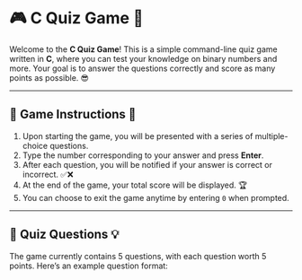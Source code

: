 # 🎮 **C Quiz Game** 🧠

Welcome to the **C Quiz Game**! This is a simple command-line quiz game written in **C**, where you can test your knowledge on binary numbers and more. Your goal is to answer the questions correctly and score as many points as possible. 😎

---

## 📜 **Game Instructions** 📝

1. Upon starting the game, you will be presented with a series of multiple-choice questions. 
2. Type the number corresponding to your answer and press **Enter**. 
3. After each question, you will be notified if your answer is correct or incorrect. ✅❌
4. At the end of the game, your total score will be displayed. 🏆
5. You can choose to exit the game anytime by entering `0` when prompted.

---

## 🔢 **Quiz Questions** 💡

The game currently contains 5 questions, with each question worth 5 points. Here’s an example question format:



